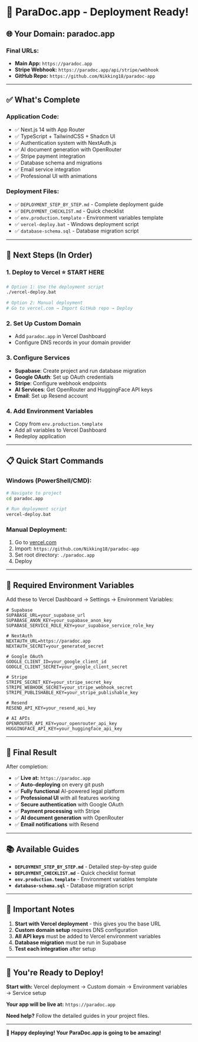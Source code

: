 # 🎉 **ParaDoc.app - Deployment Ready!**

## 🌐 **Your Domain: paradoc.app**

### **Final URLs:**
- **Main App:** `https://paradoc.app`
- **Stripe Webhook:** `https://paradoc.app/api/stripe/webhook`
- **GitHub Repo:** `https://github.com/Nikking18/paradoc-app`

---

## ✅ **What's Complete**

### **Application Code:**
- ✅ Next.js 14 with App Router
- ✅ TypeScript + TailwindCSS + Shadcn UI
- ✅ Authentication system with NextAuth.js
- ✅ AI document generation with OpenRouter
- ✅ Stripe payment integration
- ✅ Database schema and migrations
- ✅ Email service integration
- ✅ Professional UI with animations

### **Deployment Files:**
- ✅ `DEPLOYMENT_STEP_BY_STEP.md` - Complete deployment guide
- ✅ `DEPLOYMENT_CHECKLIST.md` - Quick checklist
- ✅ `env.production.template` - Environment variables template
- ✅ `vercel-deploy.bat` - Windows deployment script
- ✅ `database-schema.sql` - Database migration script

---

## 🚀 **Next Steps (In Order)**

### **1. Deploy to Vercel** ⭐ **START HERE**
```bash
# Option 1: Use the deployment script
./vercel-deploy.bat

# Option 2: Manual deployment
# Go to vercel.com → Import GitHub repo → Deploy
```

### **2. Set Up Custom Domain**
- Add `paradoc.app` in Vercel Dashboard
- Configure DNS records in your domain provider

### **3. Configure Services**
- **Supabase**: Create project and run database migration
- **Google OAuth**: Set up OAuth credentials
- **Stripe**: Configure webhook endpoints
- **AI Services**: Get OpenRouter and HuggingFace API keys
- **Email**: Set up Resend account

### **4. Add Environment Variables**
- Copy from `env.production.template`
- Add all variables to Vercel Dashboard
- Redeploy application

---

## 📋 **Quick Start Commands**

### **Windows (PowerShell/CMD):**
```bash
# Navigate to project
cd paradoc.app

# Run deployment script
vercel-deploy.bat
```

### **Manual Deployment:**
1. Go to [vercel.com](https://vercel.com)
2. Import: `https://github.com/Nikking18/paradoc-app`
3. Set root directory: `./paradoc.app`
4. Deploy

---

## 🔑 **Required Environment Variables**

Add these to Vercel Dashboard → Settings → Environment Variables:

```env
# Supabase
SUPABASE_URL=your_supabase_url
SUPABASE_ANON_KEY=your_supabase_anon_key
SUPABASE_SERVICE_ROLE_KEY=your_supabase_service_role_key

# NextAuth
NEXTAUTH_URL=https://paradoc.app
NEXTAUTH_SECRET=your_generated_secret

# Google OAuth
GOOGLE_CLIENT_ID=your_google_client_id
GOOGLE_CLIENT_SECRET=your_google_client_secret

# Stripe
STRIPE_SECRET_KEY=your_stripe_secret_key
STRIPE_WEBHOOK_SECRET=your_stripe_webhook_secret
STRIPE_PUBLISHABLE_KEY=your_stripe_publishable_key

# Resend
RESEND_API_KEY=your_resend_api_key

# AI APIs
OPENROUTER_API_KEY=your_openrouter_api_key
HUGGINGFACE_API_KEY=your_huggingface_api_key
```

---

## 🎯 **Final Result**

After completion:
- ✅ **Live at:** `https://paradoc.app`
- ✅ **Auto-deploying** on every git push
- ✅ **Fully functional** AI-powered legal platform
- ✅ **Professional UI** with all features working
- ✅ **Secure authentication** with Google OAuth
- ✅ **Payment processing** with Stripe
- ✅ **AI document generation** with OpenRouter
- ✅ **Email notifications** with Resend

---

## 📚 **Available Guides**

- **`DEPLOYMENT_STEP_BY_STEP.md`** - Detailed step-by-step guide
- **`DEPLOYMENT_CHECKLIST.md`** - Quick checklist format
- **`env.production.template`** - Environment variables template
- **`database-schema.sql`** - Database migration script

---

## 🚨 **Important Notes**

1. **Start with Vercel deployment** - this gives you the base URL
2. **Custom domain setup** requires DNS configuration
3. **All API keys** must be added to Vercel environment variables
4. **Database migration** must be run in Supabase
5. **Test each integration** after setup

---

## 🎉 **You're Ready to Deploy!**

**Start with:** Vercel deployment → Custom domain → Environment variables → Service setup

**Your app will be live at:** `https://paradoc.app`

**Need help?** Follow the detailed guides in your project files.

---

**🚀 Happy deploying! Your ParaDoc.app is going to be amazing!**
